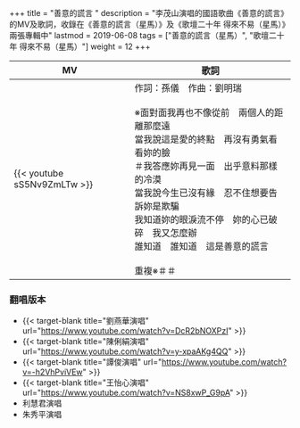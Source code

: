 +++
title = "善意的謊言 "
description = "李茂山演唱的國語歌曲《善意的謊言》的MV及歌詞，收錄在《善意的謊言（星馬）》及《歌壇二十年 得來不易（星馬）》兩張專輯中"
lastmod = 2019-06-08
tags = ["善意的謊言（星馬）", "歌壇二十年 得來不易（星馬）"]
weight = 12
+++

MV  | 歌詞  
--------------|-------
{{< youtube sS5Nv9ZmLTw >}}|作詞：孫儀　作曲：劉明瑞<br/><br/>※面對面我再也不像從前　兩個人的距離那麼遠<br/>當我說這是愛的終點　再沒有勇氣看看妳的臉<br/>＃我答應妳再見一面　出乎意料那樣的冷漠<br/>當我說今生已沒有緣　忍不住想要告訴妳是欺騙<br/>我知道妳的眼淚流不停　妳的心已破碎　我又怎麼辦<br/>誰知道　誰知道　這是善意的謊言<br/><br/> 重複※＃＃

### 翻唱版本

* {{< target-blank title="劉燕華演唱" url="https://www.youtube.com/watch?v=DcR2bNOXPzI" >}}
* {{< target-blank title="陳俐絹演唱" url="https://www.youtube.com/watch?v=y-xpaAKg4QQ" >}}
* {{< target-blank title="譚俊演唱" url="https://www.youtube.com/watch?v=-h2VhPviVEw" >}}
* {{< target-blank title="王怡心演唱" url="https://www.youtube.com/watch?v=NS8xwP_G9pA" >}}
* 利慧君演唱
* 朱秀平演唱